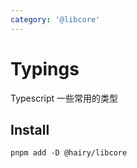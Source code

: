 ```yaml
---
category: '@libcore'
---
```


# Typings

Typescript 一些常用的类型

## Install

```
pnpm add -D @hairy/libcore
```